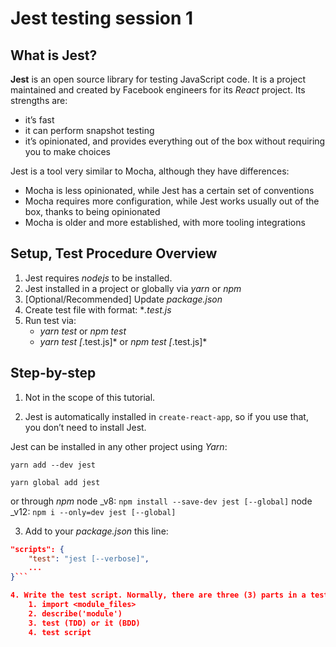 # Jest testing session 1

## What is Jest?
**Jest** is an open source library for testing JavaScript code. It is a project maintained and created by Facebook engineers for its *React* project. Its strengths are:

 * it’s fast
 * it can perform snapshot testing
 * it’s opinionated, and provides everything out of the box without requiring you to make choices

Jest is a tool very similar to Mocha, although they have differences:

 * Mocha is less opinionated, while Jest has a certain set of conventions
 * Mocha requires more configuration, while Jest works usually out of the box, thanks to being opinionated
 * Mocha is older and more established, with more tooling integrations

## Setup, Test Procedure Overview

 1. Jest requires *nodejs* to be installed.
 2. Jest installed in a project or globally via *yarn* or *npm*
 3. [Optional/Recommended] Update *package.json*
 4. Create test file with format: **.test.js*
 5. Run test via:
    * *yarn test* or *npm test*
    * *yarn test [*.test.js]* or *npm test [*.test.js]*


## Step-by-step
1. Not in the scope of this tutorial.

2. Jest is automatically installed in ```create-react-app```, so if you use that, you don’t need to install Jest.

Jest can be installed in any other project using *Yarn*:

```yarn add --dev jest```

```yarn global add jest```

or through *npm*
node _v8: ```npm install --save-dev jest [--global]```
node _v12: ```npm i --only=dev jest [--global]```

3. Add to your *package.json* this line:
```json
"scripts": { 
    "test": "jest [--verbose]", 
    ... 
}```

4. Write the test script. Normally, there are three (3) parts in a test script:
    1. import <module_files>
    2. describe('module')
    3. test (TDD) or it (BDD)
    4. test script